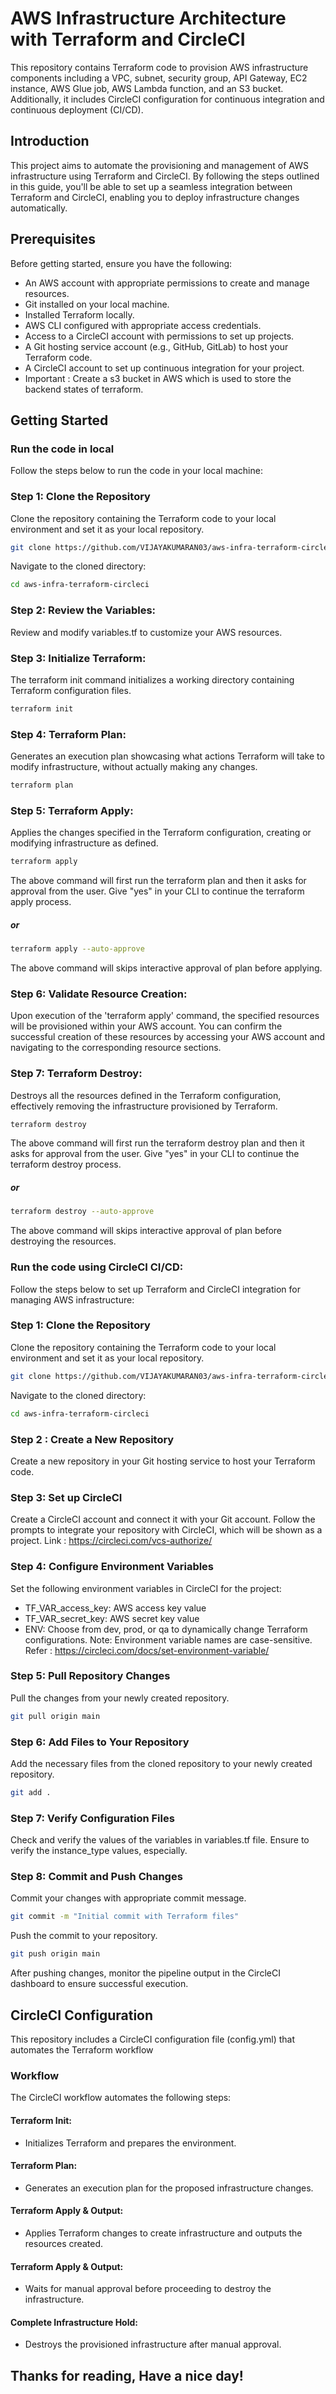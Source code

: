 # AWS Infrastructure Architecture with Terraform and CircleCI

This repository contains Terraform code to provision AWS infrastructure components including a VPC, subnet, security group, API Gateway, EC2 instance, AWS Glue job, AWS Lambda function, and an S3 bucket. Additionally, it includes CircleCI configuration for continuous integration and continuous deployment (CI/CD).

## Introduction

This project aims to automate the provisioning and management of AWS infrastructure using Terraform and CircleCI. By following the steps outlined in this guide, you'll be able to set up a seamless integration between Terraform and CircleCI, enabling you to deploy infrastructure changes automatically.

## Prerequisites

Before getting started, ensure you have the following:

- An AWS account with appropriate permissions to create and manage resources.
- Git installed on your local machine.
- Installed Terraform locally.
- AWS CLI configured with appropriate access credentials.
- Access to a CircleCI account with permissions to set up projects.
- A Git hosting service account (e.g., GitHub, GitLab) to host your Terraform code.
- A CircleCI account to set up continuous integration for your project.
- Important : Create a s3 bucket in AWS which is used to store the backend states of terraform.


## Getting Started

### Run the code in local

Follow the steps below to run the code in your local machine:

### Step 1: Clone the Repository

Clone the repository containing the Terraform code to your local environment and set it as your local repository.

```bash
git clone https://github.com/VIJAYAKUMARAN03/aws-infra-terraform-circleci.git
```

Navigate to the cloned directory:

```bash
cd aws-infra-terraform-circleci
```

### Step 2: Review the Variables:

Review and modify variables.tf to customize your AWS resources.

### Step 3: Initialize Terraform:

The terraform init command initializes a working directory containing Terraform configuration files.

```bash
terraform init
```

### Step 4: Terraform Plan:

Generates an execution plan showcasing what actions Terraform will take to modify infrastructure, without actually making any changes.

```bash
terraform plan
```

### Step 5: Terraform Apply:

Applies the changes specified in the Terraform configuration, creating or modifying infrastructure as defined.

```bash
terraform apply
```
The above command will first run the terraform plan and then it asks for approval from the user. Give "yes" in your CLI to continue the terraform apply process.

##### or

```bash
terraform apply --auto-approve
```
The above command will skips interactive approval of plan before applying. 

### Step 6: Validate Resource Creation:

Upon execution of the 'terraform apply' command, the specified resources will be provisioned within your AWS account. You can confirm the successful creation of these resources by accessing your AWS account and navigating to the corresponding resource sections.

### Step 7: Terraform Destroy:

Destroys all the resources defined in the Terraform configuration, effectively removing the infrastructure provisioned by Terraform.

```bash
terraform destroy
```
The above command will first run the terraform destroy plan and then it asks for approval from the user. Give "yes" in your CLI to continue the terraform destroy process.

##### or

```bash
terraform destroy --auto-approve
```
The above command will skips interactive approval of plan before destroying the resources. 

### Run the code using CircleCI CI/CD:

Follow the steps below to set up Terraform and CircleCI integration for managing AWS infrastructure:

### Step 1: Clone the Repository

Clone the repository containing the Terraform code to your local environment and set it as your local repository.

```bash
git clone https://github.com/VIJAYAKUMARAN03/aws-infra-terraform-circleci.git
```

Navigate to the cloned directory:

```bash
cd aws-infra-terraform-circleci
```

### Step 2 : Create a New Repository
Create a new repository in your Git hosting service to host your Terraform code.

### Step 3: Set up CircleCI
Create a CircleCI account and connect it with your Git account. Follow the prompts to integrate your repository with CircleCI, which will be shown as a project.
Link : https://circleci.com/vcs-authorize/

### Step 4: Configure Environment Variables
Set the following environment variables in CircleCI for the project:
- TF_VAR_access_key: AWS access key value
- TF_VAR_secret_key: AWS secret key value
- ENV: Choose from dev, prod, or qa to dynamically change Terraform configurations.
Note: Environment variable names are case-sensitive.
Refer : https://circleci.com/docs/set-environment-variable/

### Step 5: Pull Repository Changes
Pull the changes from your newly created repository.
```bash
git pull origin main
```

### Step 6: Add Files to Your Repository
Add the necessary files from the cloned repository to your newly created repository.
```bash
git add .
```

### Step 7: Verify Configuration Files
Check and verify the values of the variables in variables.tf file. Ensure to verify the instance_type values, especially.

### Step 8: Commit and Push Changes
Commit your changes with appropriate commit message.
```bash
git commit -m "Initial commit with Terraform files"
```

Push the commit to your repository.
```bash
git push origin main
```

After pushing changes, monitor the pipeline output in the CircleCI dashboard to ensure successful execution.

## CircleCI Configuration

This repository includes a CircleCI configuration file (config.yml) that automates the Terraform workflow

### Workflow

The CircleCI workflow automates the following steps:

#### Terraform Init:
- Initializes Terraform and prepares the environment.

#### Terraform Plan: 
- Generates an execution plan for the proposed infrastructure changes.

#### Terraform Apply & Output:
- Applies Terraform changes to create infrastructure and outputs the resources created.

#### Terraform Apply & Output:
- Waits for manual approval before proceeding to destroy the infrastructure.

#### Complete Infrastructure Hold:
- Destroys the provisioned infrastructure after manual approval.

## Thanks for reading, Have a nice day!

